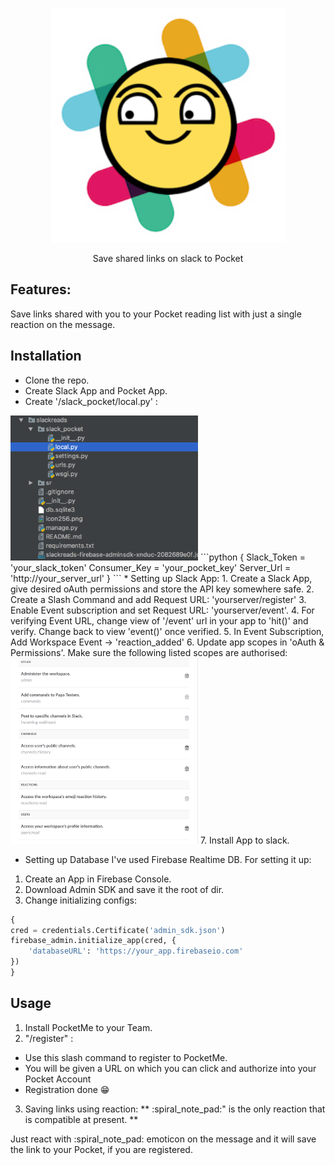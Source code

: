 <p align="center">
<img src="img/icon256.png" width="375"/>
<p align="center">Save shared links on slack to Pocket</p>
</p>

## Features:
Save links shared with you to your Pocket reading list with just a single reaction on the message.


## Installation
* Clone the repo.
* Create Slack App and Pocket App.
* Create '/slack_pocket/local.py' :
<img src="img/dir.png" width="300"/>
```python
{
Slack_Token = 'your_slack_token'
Consumer_Key = 'your_pocket_key'
Server_Url = 'http://your_server_url'
}
```
* Setting up Slack App:
1. Create a Slack App, give desired oAuth permissions and store the API key somewhere safe.
2. Create a Slash Command and add Request URL: 'yourserver/register'
3. Enable Event subscription and set Request URL: 'yourserver/event'.
4. For verifying Event URL, change view of '/event' url in your app to 'hit()' and verify. Change back to view 'event()' once verified.
5. In Event Subscription, Add Workspace Event -> 'reaction_added'
6. Update app scopes in 'oAuth & Permissions'. Make sure the following listed scopes are authorised:
<img src="img/oauth.png" width="300"/>
7. Install App to slack.

* Setting up Database
I've used Firebase Realtime DB. For setting it up:
1. Create an App in Firebase Console.
2. Download Admin SDK and save it the root of dir.
3. Change initializing configs:
```python
{
cred = credentials.Certificate('admin_sdk.json')
firebase_admin.initialize_app(cred, {
    'databaseURL': 'https://your_app.firebaseio.com'
})
}
```

## Usage
1. Install PocketMe to your Team.
2. "/register" :
* Use this slash command to register to PocketMe.
* You will be given a URL on which you can click and authorize into your Pocket Account
* Registration done :grin:
3. Saving links using reaction:
** :spiral_note_pad:" is the only reaction that is compatible at present. **

Just react with :spiral_note_pad: emoticon on the message and it will save the link to your Pocket, if you are registered.


